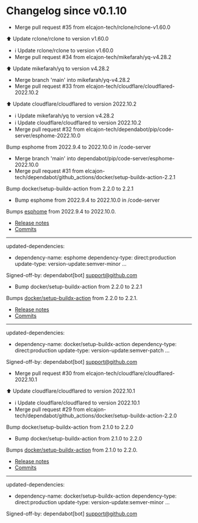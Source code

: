 # Changelog since v0.1.10
- Merge pull request #35 from elcajon-tech/rclone/rclone-v1.60.0

⬆️ Update rclone/rclone to version v1.60.0 
- ℹ️ Update rclone/rclone to version v1.60.0 
- Merge pull request #34 from elcajon-tech/mikefarah/yq-v4.28.2

⬆️ Update mikefarah/yq to version v4.28.2 
- Merge branch 'main' into mikefarah/yq-v4.28.2 
- Merge pull request #33 from elcajon-tech/cloudflare/cloudflared-2022.10.2

⬆️ Update cloudflare/cloudflared to version 2022.10.2 
- ℹ️ Update mikefarah/yq to version v4.28.2 
- ℹ️ Update cloudflare/cloudflared to version 2022.10.2 
- Merge pull request #32 from elcajon-tech/dependabot/pip/code-server/esphome-2022.10.0

Bump esphome from 2022.9.4 to 2022.10.0 in /code-server 
- Merge branch 'main' into dependabot/pip/code-server/esphome-2022.10.0 
- Merge pull request #31 from elcajon-tech/dependabot/github_actions/docker/setup-buildx-action-2.2.1

Bump docker/setup-buildx-action from 2.2.0 to 2.2.1 
- Bump esphome from 2022.9.4 to 2022.10.0 in /code-server

Bumps [esphome](https://github.com/esphome/esphome) from 2022.9.4 to 2022.10.0.
- [Release notes](https://github.com/esphome/esphome/releases)
- [Commits](https://github.com/esphome/esphome/compare/2022.9.4...2022.10.0)

---
updated-dependencies:
- dependency-name: esphome
  dependency-type: direct:production
  update-type: version-update:semver-minor
...

Signed-off-by: dependabot[bot] <support@github.com> 
- Bump docker/setup-buildx-action from 2.2.0 to 2.2.1

Bumps [docker/setup-buildx-action](https://github.com/docker/setup-buildx-action) from 2.2.0 to 2.2.1.
- [Release notes](https://github.com/docker/setup-buildx-action/releases)
- [Commits](https://github.com/docker/setup-buildx-action/compare/v2.2.0...v2.2.1)

---
updated-dependencies:
- dependency-name: docker/setup-buildx-action
  dependency-type: direct:production
  update-type: version-update:semver-patch
...

Signed-off-by: dependabot[bot] <support@github.com> 
- Merge pull request #30 from elcajon-tech/cloudflare/cloudflared-2022.10.1

⬆️ Update cloudflare/cloudflared to version 2022.10.1 
- ℹ️ Update cloudflare/cloudflared to version 2022.10.1 
- Merge pull request #29 from elcajon-tech/dependabot/github_actions/docker/setup-buildx-action-2.2.0

Bump docker/setup-buildx-action from 2.1.0 to 2.2.0 
- Bump docker/setup-buildx-action from 2.1.0 to 2.2.0

Bumps [docker/setup-buildx-action](https://github.com/docker/setup-buildx-action) from 2.1.0 to 2.2.0.
- [Release notes](https://github.com/docker/setup-buildx-action/releases)
- [Commits](https://github.com/docker/setup-buildx-action/compare/v2.1.0...v2.2.0)

---
updated-dependencies:
- dependency-name: docker/setup-buildx-action
  dependency-type: direct:production
  update-type: version-update:semver-minor
...

Signed-off-by: dependabot[bot] <support@github.com> 
